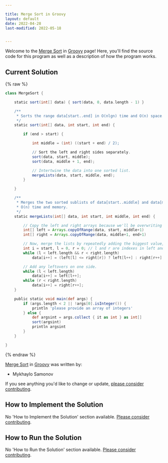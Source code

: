 ```yaml
---

title: Merge Sort in Groovy
layout: default
date: 2022-04-28
last-modified: 2022-05-18


---
```


Welcome to the [Merge Sort](https://sampleprograms.io/projects/merge-sort) in [Groovy](https://sampleprograms.io/languages/groovy) page! Here, you'll find the source code for this program as well as a description of how the program works.

## Current Solution

{% raw %}

```groovy
class MergeSort {

    static sort(int[] data) { sort(data, 0, data.length - 1) }

    /**
     * Sorts the range data[start..end] in O(nlgn) time and O(n) space.
     */
    static sort(int[] data, int start, int end) {

        if (end > start) {

            int middle = (int) ((start + end) / 2);

            // Sort the left and right sides separately.
            sort(data, start, middle);
            sort(data, middle + 1, end);

            // Intertwine the data into one sorted list.
            mergeLists(data, start, middle, end);
        }

    }

    /**
     * Merges the two sorted sublists of data[start..middle] and data[middle+1..end].
     * O(n) time and memory.
     */
    static mergeLists(int[] data, int start, int middle, int end) {

        // Copy the left and right arrays because we'll be overwriting them.
        int[] left = Arrays.copyOfRange(data, start, middle+1)
        int[] right = Arrays.copyOfRange(data, middle+1, end+1)

        // Now, merge the lists by repeatedly adding the biggest value, from whichever list has it.
        int i = start, l = 0, r = 0; // l and r are indexes in left and right
        while (l < left.length && r < right.length)
            data[i++] = (left[l] <= right[r]) ? left[l++] : right[r++]

        // Add any leftovers on one side.
        while (l < left.length)
            data[i++] = left[l++];
        while (r < right.length)
            data[i++] = right[r++];
    }

    public static void main(def args) {
        if (args.length < 2 || !args[0].isInteger()) {
            println 'please provide an array of integers'
        } else {
            def argsint = args.collect { it as int } as int[]
            sort(argsint) 
            println argsint
        }
    }

}
```

{% endraw %}

[Merge Sort](https://sampleprograms.io/projects/merge-sort) in [Groovy](https://sampleprograms.io/languages/groovy) was written by:

- Mykhaylo Samonov

If you see anything you'd like to change or update, [please consider contributing](https://github.com/TheRenegadeCoder/sample-programs).

## How to Implement the Solution

No 'How to Implement the Solution' section available. [Please consider contributing](https://github.com/TheRenegadeCoder/sample-programs-website).

## How to Run the Solution

No 'How to Run the Solution' section available. [Please consider contributing](https://github.com/TheRenegadeCoder/sample-programs-website).